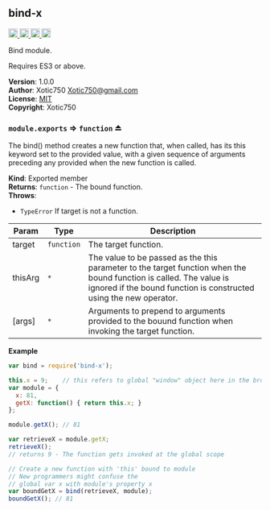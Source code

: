 <a name="module_bind-x"></a>

## bind-x
<a href="https://travis-ci.org/Xotic750/bind-x"
title="Travis status">
<img
src="https://travis-ci.org/Xotic750/bind-x.svg?branch=master"
alt="Travis status" height="18">
</a>
<a href="https://david-dm.org/Xotic750/bind-x"
title="Dependency status">
<img src="https://david-dm.org/Xotic750/bind-x.svg"
alt="Dependency status" height="18"/>
</a>
<a
href="https://david-dm.org/Xotic750/bind-x#info=devDependencies"
title="devDependency status">
<img src="https://david-dm.org/Xotic750/bind-x/dev-status.svg"
alt="devDependency status" height="18"/>
</a>
<a href="https://badge.fury.io/js/bind-x" title="npm version">
<img src="https://badge.fury.io/js/bind-x.svg"
alt="npm version" height="18">
</a>

Bind module.

Requires ES3 or above.

**Version**: 1.0.0  
**Author**: Xotic750 <Xotic750@gmail.com>  
**License**: [MIT](&lt;https://opensource.org/licenses/MIT&gt;)  
**Copyright**: Xotic750  
<a name="exp_module_bind-x--module.exports"></a>

### `module.exports` ⇒ <code>function</code> ⏏
The bind() method creates a new function that, when called, has its this
keyword set to the provided value, with a given sequence of arguments
preceding any provided when the new function is called.

**Kind**: Exported member  
**Returns**: <code>function</code> - The bound function.  
**Throws**:

- <code>TypeError</code> If target is not a function.


| Param | Type | Description |
| --- | --- | --- |
| target | <code>function</code> | The target function. |
| thisArg | <code>\*</code> | The value to be passed as the this parameter to the target  function when the bound function is called. The value is ignored if the  bound function is constructed using the new operator. |
| [args] | <code>\*</code> | Arguments to prepend to arguments provided to the bouund  function when invoking the target function. |

**Example**  
```js
var bind = require('bind-x');

this.x = 9;    // this refers to global "window" object here in the browser
var module = {
  x: 81,
  getX: function() { return this.x; }
};

module.getX(); // 81

var retrieveX = module.getX;
retrieveX();
// returns 9 - The function gets invoked at the global scope

// Create a new function with 'this' bound to module
// New programmers might confuse the
// global var x with module's property x
var boundGetX = bind(retrieveX, module);
boundGetX(); // 81
```
